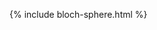 <!-- ---
layout: home
title: Home
--- -->

<!-- # Welcome to My Research Page -->

{% include bloch-sphere.html %}